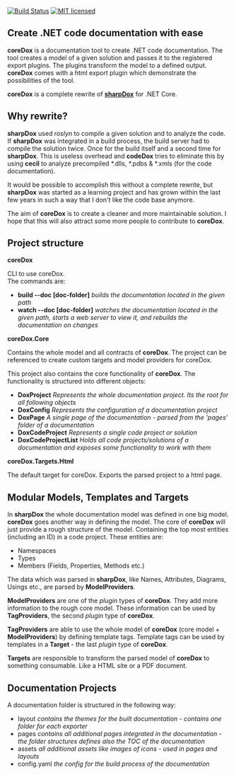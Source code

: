 [![Build Status](https://travis-ci.org/geaz/coreDox.svg?branch=dev)](https://travis-ci.org/geaz/coreDox)
[![MIT licensed](https://img.shields.io/badge/license-MIT-blue.svg)](https://raw.githubusercontent.com/Geaz/coreArgs/master/LICENSE)

Create .NET code documentation with ease
------------------

**coreDox** is a documentation tool to create .NET code documentation. The tool creates a model of a given solution and passes it to the registered export plugins. The plugins transform the model to a defined output. **coreDox** comes with a html export plugin which demonstrate the possibilities of the tool.

**coreDox** is a complete rewrite of [**sharpDox**](https://github.com/geaz/sharpDox) for .NET Core.

Why rewrite?
---

**sharpDox** used *roslyn* to compile a given solution and to analyze the code. 
If **sharpDox** was integrated in a build process, the build server had to compile the solution twice.
Once for the build itself and a second time for **sharpDox**. This is useless overhead and **codeDox** tries to 
eliminate this by using **cecil** to analyze precompiled *.dlls, *.pdbs & *.xmls (for the code documentation).

It would be possible to accomplish this without a complete rewrite, but **sharpDox** was started as a learning project and has grown within the last few years in such a way that I don't like the code base anymore.

The aim of **coreDox** is to create a cleaner and more maintainable solution. I hope that this will also attract some more people to contribute to **coreDox**.

Project structure
---

**coreDox**

CLI to use coreDox.  
The commands are:

- **build --doc [doc-folder]** *builds the documentation located in the given path*
- **watch --doc [doc-folder]** *watches the documentation located in the given path, starts a web server to view it, and rebuilds the documentation on changes*

**coreDox.Core**

Contains the whole model and all contracts of **coreDox**.
The project can be referenced to create custom targets and model providers for coreDox.

This project also contains the core functionality of **coreDox**.
The functionality is structured into different objects:

- **DoxProject** *Represents the whole documentation project. Its the root for all following objects*
- **DoxConfig** *Represents the configuration of a documentation project*
- **DoxPage** *A single page of the documentation - parsed from the 'pages' folder of a documentation*
- **DoxCodeProject** *Represents a single code project or solution*
- **DoxCodeProjectList** *Holds all code projects/solutions of a documentation and exposes some functionality to work with them*

**coreDox.Targets.Html**

The default target for coreDox. Exports the parsed project to a html page.

Modular Models, Templates and Targets
---
In **sharpDox** the whole documentation model was defined in one big model. **coreDox** goes another way in defining the model.
The core of **coreDox** will just provide a rough structure of the model. Containing the top most entities (including an ID) in a code project.
These entities are:

- Namespaces
- Types
- Members (Fields, Properties, Methods etc.)

The data which was parsed in **sharpDox**, like Names, Attributes, Diagrams, Usings etc., are parsed by **ModelProviders**.

**ModelProviders** are one of the *plugin* types of **coreDox**. They add more information to the rough core model.
These information can be used by **TagProviders**, the second *plugin* type of **coreDox**.

**TagProviders** are able to use the whole model of **coreDox** (core model + **ModelProviders**) by defining template tags.
Template tags can be used by templates in a **Target** - the last *plugin* type of **coreDox**.

**Targets** are responsible to transform the parsed model of **coreDox** to something consumable. Like a HTML site or a PDF document.

Documentation Projects
---
A documentation folder is structured in the following way:

- layout *contains the themes for the built documentation - contains one folder for each exporter*
- pages *contains all additional pages integrated in the documentation - the folder structures defines also the TOC of the documentation*
- assets *all additional assets like images of icons - used in pages and layouts*
- config.yaml *the config for the build process of the documentation*